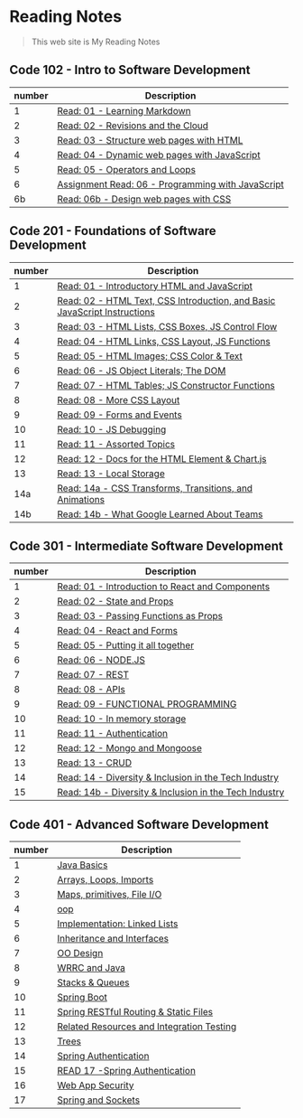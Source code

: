 # Reading Notes

> This web site is My Reading Notes

## Code 102 - Intro to Software Development

| number      | Description |
| ----------- | ----------- |
|   1   | [Read: 01 - Learning Markdown](./102/Read01)       |
| 2   | [Read: 02 - Revisions and the Cloud](./102/Read02)        |
| 3   | [Read: 03 - Structure web pages with HTML](./102/Read03)  |
| 4   | [Read: 04 - Dynamic web pages with JavaScript](./102/Read04)  |
| 5   | [Read: 05 - Operators and Loops](./102/Read05)  |
| 6 | [Assignment Read: 06 - Programming with JavaScript](./102/Read06)  |
| 6b   | [Read: 06b - Design web pages with CSS](./102/Read06b)  |

## Code 201 - Foundations of Software Development

| number | Description                                                                           |
| ------ | ------------------------------------------------------------------------------------- |
| 1      | [Read: 01 - Introductory HTML and JavaScript](./201/class-01)                               |
| 2      | [Read: 02 - HTML Text, CSS Introduction, and Basic JavaScript Instructions](./201/class-02) |
| 3      | [Read: 03 - HTML Lists, CSS Boxes, JS Control Flow](./201/class-03)                         |
| 4      | [Read: 04 - HTML Links, CSS Layout, JS Functions](./201/class-04)                           |
| 5      | [Read: 05 - HTML Images; CSS Color & Text](./201/class-05)                                  |
| 6      | [Read: 06 - JS Object Literals; The DOM](./201/class-06)                                    |
| 7      | [Read: 07 - HTML Tables; JS Constructor Functions](./201/class-07)                          |
| 8      | [Read: 08 - More CSS Layout](./201/class-08)                                                |
| 9      | [Read: 09 - Forms and Events](./201/class-09)                                               |
| 10     | [Read: 10 - JS Debugging](./201/class-10)                                                   |
| 11     | [Read: 11 - Assorted Topics](./201/class-1)                                                 |
| 12     | [Read: 12 - Docs for the HTML Element & Chart.js](./201/class-12)                           |
| 13     | [Read: 13 - Local Storage](./201/class-13)                                                  |
| 14a    | [Read: 14a - CSS Transforms, Transitions, and Animations](./201/class-14a)                  |
| 14b    | [Read: 14b - What Google Learned About Teams](./201/class-14b)                              |

## Code 301 - Intermediate Software Development

| number | Description                                                                           |
| ------ | ------------------------------------------------------------------------------------- |
| 1      | [Read: 01 - Introduction to React and Components](./301/301class-01)                               |
| 2      | [Read: 02 - State and Props](./301/301class-02) |
| 3      | [Read: 03 - Passing Functions as Props](./301/301class-03)                         |
| 4      | [Read: 04 - React and Forms](./301/301class-04)                           |
| 5      | [Read: 05 - Putting it all together](./301/301class-05)                                  |
| 6      | [Read: 06 - NODE.JS](./301/301class-06)                                    |
| 7      | [Read: 07 - REST](./301/301class-07)                          |
| 8      | [Read: 08 - APIs](./301/301class-08)                                                |
| 9      | [Read: 09 - FUNCTIONAL PROGRAMMING](./301/301class-09)                                               |
| 10     | [Read: 10 - In memory storage](./301/301class-10)                                                   |
| 11     | [Read: 11 - Authentication](./301/301class-11)                                                 |
| 12     | [Read: 12 - Mongo and Mongoose](./301/301class-12)                           |
| 13     | [Read: 13 - CRUD](./301/301class-13)                                                  |
| 14    | [Read: 14 - Diversity & Inclusion in the Tech Industry](./301/301class-14)                  |
| 15    | [Read: 14b - Diversity & Inclusion in the Tech Industry](./301/301class-14b)                  |

## Code 401 - Advanced Software Development

| number | Description |
| ------ | ------------------------------------------------------------------------------------- |
| 1      | [Java Basics](./401/401class-01)|
| 2      | [Arrays, Loops, Imports](./401/401class-02)|
| 3      | [Maps, primitives, File I/O](./401/401class-03)|
| 4      | [oop](./401/401class-04)|
| 5      | [Implementation: Linked Lists](./401/401class-05)|
| 6      | [Inheritance and Interfaces](./401/401class-06)|
| 7      | [OO Design](./401/401class-08)|
| 8      | [WRRC and Java](./401/401class-09)|
| 9      | [Stacks & Queues](./401/401class-10)|
| 10     | [Spring Boot](./401/401class-11)|
| 11     | [Spring RESTful Routing & Static Files](./401/401class-12)|
| 12     | [Related Resources and Integration Testing](./401/401class-13)|
| 13     | [Trees](./401/401class-14)|
| 14     | [Spring Authentication](./401/401class-15)|
| 15     | [READ 17 -Spring Authentication](./401/401class-16)|
| 16     | [Web App Security](./401/401class-17)|
| 17     | [Spring and Sockets](./401/401class-18)|